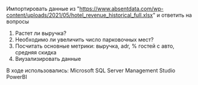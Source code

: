 Импортировать данные из "https://www.absentdata.com/wp-content/uploads/2021/05/hotel_revenue_historical_full.xlsx" и ответить на вопросы

  1) Растет ли выручка?
  2) Необходимо ли увеличить число парковочных мест?
  3) Посчитать основные метрики: выручка, adr, % гостей с авто, средняя скидка
  4) Виузализировать данные

В ходе использовались:
  Microsoft SQL Server Management Studio
  PowerBI

